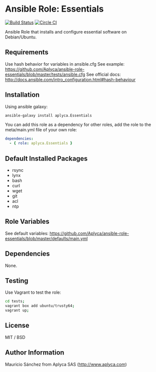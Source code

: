 # Ansible Role: Essentials

[![Build Status](https://travis-ci.org/Aplyca/ansible-role-essentials.svg?branch=master)](https://travis-ci.org/Aplyca/ansible-role-essentials)
[![Circle CI](https://circleci.com/gh/Aplyca/ansible-role-essentials.svg?style=svg)](https://circleci.com/gh/Aplyca/ansible-role-essentials)

Ansible Role that installs and configure essential software on Debian/Ubuntu.

## Requirements

Use hash behavior for variables in ansible.cfg
See example: https://github.com/Aplyca/ansible-role-essentials/blob/master/tests/ansible.cfg
See official docs: http://docs.ansible.com/intro_configuration.html#hash-behaviour

## Installation

Using ansible galaxy:
```bash
ansible-galaxy install aplyca.Essentials
```
You can add this role as a dependency for other roles, add the role to the meta/main.yml file of your own role:
```yaml
dependencies:
  - { role: aplyca.Essentials }
```

## Default Installed Packages
  - rsync
  - lynx
  - bash
  - curl
  - wget
  - git
  - acl
  - ntp

## Role Variables

See default variables: https://github.com/Aplyca/ansible-role-essentials/blob/master/defaults/main.yml

## Dependencies

None.

## Testing

Use Vagrant to test the role:

```bash
cd tests;
vagrant box add ubuntu/trusty64;
vagrant up;
```

## License

MIT / BSD

## Author Information

Mauricio Sánchez from Aplyca SAS (http://www.aplyca.com)
